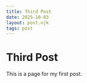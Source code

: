 ```yaml
--- 
title: Third Post
date: 2025-10-03
layout: post.njk
tags: post 
---
```

# Third Post
This is a page for my first post.
